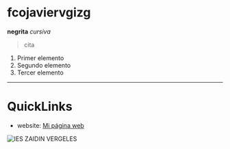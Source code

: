# fcojaviervgizg
**negrita**
*cursiva*
> cita
1. Primer elemento
2. Segundo elemento
3. Tercer elemento
----------------------
# QuickLinks #
* website: [Mi página web](https://victorprofetic.github.com)

![IES ZAIDIN VERGELES]()
